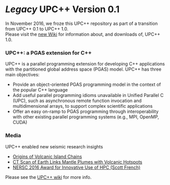 # *Legacy* UPC++ Version 0.1

In November 2016, we froze this UPC++ repository as part of a transition from UPC++ 0.1 to UPC++ 1.0.  
Please visit the [new Wiki](https://bitbucket.org/berkeleylab/upcxx/wiki/Home) for information about, and downloads of, UPC++ 1.0.

### UPC\+\+: a PGAS extension for C\+\+ ###

UPC++ is a parallel programming extension for developing C++ applications with the partitioned global address space (PGAS) model.  UPC++ has three main objectives: 

* Provide an object-oriented PGAS programming model in the context of the popular C++ language
* Add useful parallel programming idioms unavailable in Unified Parallel C (UPC), such as asynchronous remote function invocation and multidimensional arrays, to support complex scientific applications
* Offer an easy on-ramp to PGAS programming through interoperability with other existing parallel programming systems (e.g., MPI, OpenMP, CUDA)

### Media ###

UPC++ enabled new seismic research insights

* [Origins of Volcanic Island Chains](https://youtu.be/tCphzt8iaWc)
* [CT Scan of Earth Links Mantle Plumes with Volcanic Hotspots](http://cs.lbl.gov/news-media/news/2015/ct-scan-of-earth-links-mantle-plumes-with-volcanic-hotspots/)
* [NERSC 2016 Award for Innovative Use of HPC (Scott French)](http://www.nersc.gov/news-publications/nersc-news/nersc-center-news/2015/nersc-announces-4th-annual-hpc-achievement-award-winners/)

Please see the [UPC++ wiki](https://bitbucket.org/upcxx/upcxx/wiki) for more info.